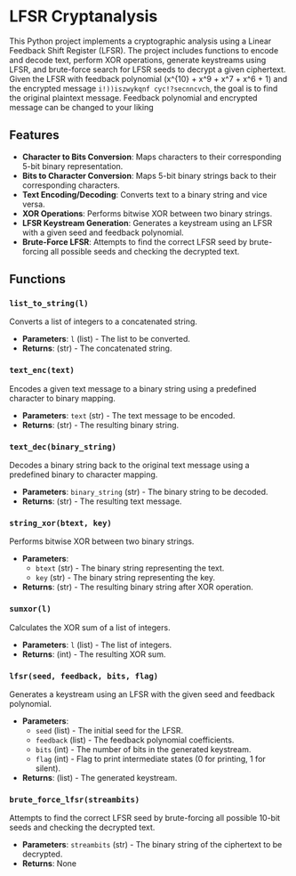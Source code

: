 # LFSR Cryptanalysis

This Python project implements a cryptographic analysis using a Linear Feedback Shift Register (LFSR). The project includes functions to encode and decode text, perform XOR operations, generate keystreams using LFSR, and brute-force search for LFSR seeds to decrypt a given ciphertext.
Given the LFSR with feedback polynomial \(x^{10} + x^9 + x^7 + x^6 + 1\) and the encrypted message `i!))iszwykqnf cyc!?secnncvch`, the goal is to find the original plaintext message. Feedback polynomial and encrypted message can be changed to your liking

## Features
- **Character to Bits Conversion**: Maps characters to their corresponding 5-bit binary representation.
- **Bits to Character Conversion**: Maps 5-bit binary strings back to their corresponding characters.
- **Text Encoding/Decoding**: Converts text to a binary string and vice versa.
- **XOR Operations**: Performs bitwise XOR between two binary strings.
- **LFSR Keystream Generation**: Generates a keystream using an LFSR with a given seed and feedback polynomial.
- **Brute-Force LFSR**: Attempts to find the correct LFSR seed by brute-forcing all possible seeds and checking the decrypted text.

## Functions

### `list_to_string(l)`
Converts a list of integers to a concatenated string.
- **Parameters**: `l` (list) - The list to be converted.
- **Returns**: (str) - The concatenated string.

### `text_enc(text)`
Encodes a given text message to a binary string using a predefined character to binary mapping.
- **Parameters**: `text` (str) - The text message to be encoded.
- **Returns**: (str) - The resulting binary string.

### `text_dec(binary_string)`
Decodes a binary string back to the original text message using a predefined binary to character mapping.
- **Parameters**: `binary_string` (str) - The binary string to be decoded.
- **Returns**: (str) - The resulting text message.

### `string_xor(btext, key)`
Performs bitwise XOR between two binary strings.
- **Parameters**: 
  - `btext` (str) - The binary string representing the text.
  - `key` (str) - The binary string representing the key.
- **Returns**: (str) - The resulting binary string after XOR operation.

### `sumxor(l)`
Calculates the XOR sum of a list of integers.
- **Parameters**: `l` (list) - The list of integers.
- **Returns**: (int) - The resulting XOR sum.

### `lfsr(seed, feedback, bits, flag)`
Generates a keystream using an LFSR with the given seed and feedback polynomial.
- **Parameters**: 
  - `seed` (list) - The initial seed for the LFSR.
  - `feedback` (list) - The feedback polynomial coefficients.
  - `bits` (int) - The number of bits in the generated keystream.
  - `flag` (int) - Flag to print intermediate states (0 for printing, 1 for silent).
- **Returns**: (list) - The generated keystream.

### `brute_force_lfsr(streambits)`
Attempts to find the correct LFSR seed by brute-forcing all possible 10-bit seeds and checking the decrypted text.
- **Parameters**: `streambits` (str) - The binary string of the ciphertext to be decrypted.
- **Returns**: None

